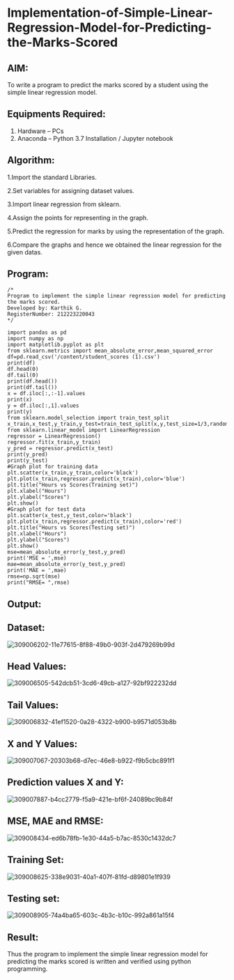 # Implementation-of-Simple-Linear-Regression-Model-for-Predicting-the-Marks-Scored

## AIM:
To write a program to predict the marks scored by a student using the simple linear regression model.

## Equipments Required:
1. Hardware – PCs
2. Anaconda – Python 3.7 Installation / Jupyter notebook

## Algorithm:
1.Import the standard Libraries.

2.Set variables for assigning dataset values.

3.Import linear regression from sklearn.

4.Assign the points for representing in the graph.

5.Predict the regression for marks by using the representation of the graph.

6.Compare the graphs and hence we obtained the linear regression for the given datas.

## Program:
```
/*
Program to implement the simple linear regression model for predicting the marks scored.
Developed by: Karthik G.
RegisterNumber: 212223220043 
*/
```
```
import pandas as pd
import numpy as np
import matplotlib.pyplot as plt
from sklearn.metrics import mean_absolute_error,mean_squared_error
df=pd.read_csv('/content/student_scores (1).csv')
print(df)
df.head(0)
df.tail(0)
print(df.head())
print(df.tail())
x = df.iloc[:,:-1].values
print(x)
y = df.iloc[:,1].values
print(y)
from sklearn.model_selection import train_test_split
x_train,x_test,y_train,y_test=train_test_split(x,y,test_size=1/3,random_state=0)
from sklearn.linear_model import LinearRegression
regressor = LinearRegression()
regressor.fit(x_train,y_train)
y_pred = regressor.predict(x_test)
print(y_pred)
print(y_test)
#Graph plot for training data
plt.scatter(x_train,y_train,color='black')
plt.plot(x_train,regressor.predict(x_train),color='blue')
plt.title("Hours vs Scores(Training set)")
plt.xlabel("Hours")
plt.ylabel("Scores")
plt.show()
#Graph plot for test data
plt.scatter(x_test,y_test,color='black')
plt.plot(x_train,regressor.predict(x_train),color='red')
plt.title("Hours vs Scores(Testing set)")
plt.xlabel("Hours")
plt.ylabel("Scores")
plt.show()
mse=mean_absolute_error(y_test,y_pred)
print('MSE = ',mse)
mae=mean_absolute_error(y_test,y_pred)
print('MAE = ',mae)
rmse=np.sqrt(mse)
print("RMSE= ",rmse)
```
## Output:
## Dataset:
![309006202-11e77615-8f88-49b0-903f-2d479269b99d](https://github.com/karthiksec/Implementation-of-Simple-Linear-Regression-Model-for-Predicting-the-Marks-Scored/assets/147473368/4800b822-3b30-4d75-9939-216c6beab4fe)

## Head Values:
![309006505-542dcb51-3cd6-49cb-a127-92bf922232dd](https://github.com/karthiksec/Implementation-of-Simple-Linear-Regression-Model-for-Predicting-the-Marks-Scored/assets/147473368/72167189-c58c-4ad6-867f-83373013c3a8)

## Tail Values:
![309006832-41ef1520-0a28-4322-b900-b9571d053b8b](https://github.com/karthiksec/Implementation-of-Simple-Linear-Regression-Model-for-Predicting-the-Marks-Scored/assets/147473368/fc666f2b-b9f3-41e5-8e54-a2e01352815d)

## X and Y Values:
![309007067-20303b68-d7ec-46e8-b922-f9b5cbc891f1](https://github.com/karthiksec/Implementation-of-Simple-Linear-Regression-Model-for-Predicting-the-Marks-Scored/assets/147473368/b172a57a-4558-43cf-a371-e6914e977bb4)

## Prediction values X and Y:
![309007887-b4cc2779-f5a9-421e-bf6f-24089bc9b84f](https://github.com/karthiksec/Implementation-of-Simple-Linear-Regression-Model-for-Predicting-the-Marks-Scored/assets/147473368/9c73267e-cdf6-4e51-8daf-499dfcd60be2)

## MSE, MAE and RMSE:
![309008434-ed6b78fb-1e30-44a5-b7ac-8530c1432dc7](https://github.com/karthiksec/Implementation-of-Simple-Linear-Regression-Model-for-Predicting-the-Marks-Scored/assets/147473368/b08ba4c3-54c8-4e1c-a377-f77022b5db5e)

## Training Set:
![309008625-338e9031-40a1-407f-81fd-d89801e1f939](https://github.com/karthiksec/Implementation-of-Simple-Linear-Regression-Model-for-Predicting-the-Marks-Scored/assets/147473368/b6f7ac9e-4edc-45f1-bbc3-fb6df1a7bef2)
## Testing set:
![309008905-74a4ba65-603c-4b3c-b10c-992a861a15f4](https://github.com/karthiksec/Implementation-of-Simple-Linear-Regression-Model-for-Predicting-the-Marks-Scored/assets/147473368/0eb18307-2b87-48de-8e4a-b266df387dc8)




## Result:
Thus the program to implement the simple linear regression model for predicting the marks scored is written and verified using python programming.
